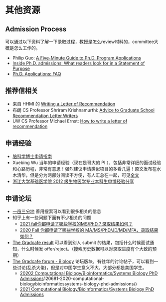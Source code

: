 # 其他资源

## Admission Process
可以通过以下资料了解一下录取过程，教授是怎么review材料的，committee大概是怎么工作的。


* Philip Guo: [A Five-Minute Guide to Ph.D. Program Applications](https://pg.ucsd.edu/PhD-application-tips.htm)
* [Inside Ph.D. admissions: What readers look for in a Statement of Purpose](https://nschneid.medium.com/inside-ph-d-admissions-what-readers-look-for-in-a-statement-of-purpose-3db4e6081f80)
* [Ph.D. Applications:  FAQ](https://docs.google.com/document/d/1lT-bsIP0GKfh8l5sQnM2hCzzR9prt-QLx16rimUOdIM/mobilebasic)


## 推荐信相关


* 来自 HHMI 的 [Writing a Letter of Recommendation](https://www.bu.edu/best/files/2015/04/Writing-a-Letter-of-Recommendation-HowardHugues.pdf)
* 布朗 CS Professor Shriram Krishnamurthi: [Advice to Graduate School Recommendation Letter Writers](https://cs.brown.edu/~sk/Memos/Grad-School-Recos/)
* UW CS Professor Michael Ernst: [How to write a letter of recommendation](https://homes.cs.washington.edu/~mernst/advice/write-recommendation.html)


## 申请经验
* [脑科学博士申请指南](https://brainphd-cn.github.io/handbook/)
* Xuebing Wu 当年的申请经验（现在是哥大的 PI ），包括非常详细的面试经验和心路历程，非常有意思！强烈建议申请类似项目的多看几遍！原文发布在水木清华，但是分为两部分阅读不方便，有人汇总在一起，可见[全文](http://www.360doc.com/content/14/0825/16/19076531_404530773.shtml)
* [浙江大学基础医学院 2012 级生物医学专业本科生申博经验分享](http://bms.zju.edu.cn/attachments/2017-05/01-1495005084-61428.pdf)



## 申请论坛

* [一亩三分地](https://www.1point3acres.com/bbs) 善用搜索可以看到很多相关的信息
* 知乎上有一些问题下面有不少相关的问题
    * [2021 fall你都申请了哪些学校的MS/PhD？录取结果如何？](https://www.zhihu.com/question/357928233)
    * [2020 Fall 你都申请了哪些学校的 MA/MS/PhD/JD/MD/MFA，录取结果如何？](https://www.zhihu.com/question/318624725/answer/901732873)
* [The Gradcafe result](https://www.thegradcafe.com/survey/index.php) 可以看到别人 submit 的结果，包括什么时候面试通知，什么时候发 offer/reject。（搜索历史数据可以对录取进度有个大致的预期）
* [The Gradcafe forum - Biology](https://forum.thegradcafe.com/forum/29-biology/) 论坛版块，有往年的讨论帖子，可以看到一些讨论(乱杀大佬)，但是对中国学生意义不大，大部分都是美国学生。
    * [20202 Computational Biology/Bioinformatics/Systems Biology PhD Admissions](https://forum.thegradcafe.com/topic/)120681-2020-computational-biologybioinformaticssystems-biology-phd-admissions/)
    * [2021 Computational Biology/Bioinformatics/Systems Biology PhD Admissions](https://forum.thegradcafe.com/topic/125918-2021-computational-biologybioinformaticssystems-biology-phd-admissions/#comments)